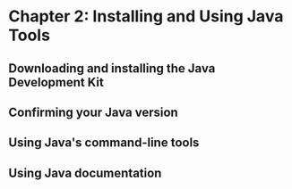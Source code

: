 # Chapter 2: Installing and Using Java Tools

## Downloading and installing the Java Development Kit

## Confirming your Java version

## Using Java's command-line tools

## Using Java documentation
